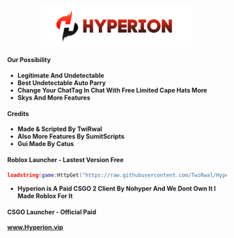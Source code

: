 
<p align="center">
    <img src="https://raw.githubusercontent.com/TwiRwal/HyperionForRblx/main/Assets/HyperionBanner.png" style="width: 69%">
</p>
</div>

#### Our Possibility
- **Legitimate And Undetectable**
- **Best Undetectable Auto Parry**
- **Change Your ChatTag In Chat With Free Limited Cape Hats More**
- **Skys And More Features**
#### Credits
- **Made & Scripted By TwiRwal**
- **Also More Features By SumitScripts**
- **Gui Made By Catus**
#### Roblox Launcher - Lastest Version Free
```lua
loadstring(game:HttpGet("https://raw.githubusercontent.com/TwiRwal/Hyperion/main/Launcher"))()
```
- **Hyperion is A Paid CSGO 2 Client By Nohyper And We Dont Own It I Made Roblox For It**
#### CSGO Launcher - Official Paid
**www.Hyperion.vip**

